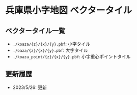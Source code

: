 # 兵庫県小字地図 ベクタータイル
## ベクタータイル一覧
- `./koaza/{z}/{x}/{y}.pbf`: 小字タイル
- `./oaza/{z}/{x}/{y}.pbf`: 大字タイル
- `./koaza_point/{z}/{x}/{y}.pbf`: 小字重心ポイントタイル

## 更新履歴
- 2023/5/26: 更新

